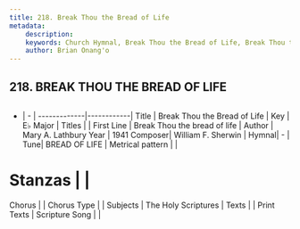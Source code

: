 ```yaml
---
title: 218. Break Thou the Bread of Life
metadata:
    description: 
    keywords: Church Hymnal, Break Thou the Bread of Life, Break Thou the bread of life, 
    author: Brian Onang'o
---
```



## 218. BREAK THOU THE BREAD OF LIFE

```txt

```

- |   -  |
-------------|------------|
Title | Break Thou the Bread of Life |
Key | E♭ Major |
Titles |  |
First Line | Break Thou the bread of life |
Author | Mary A. Lathbury
Year | 1941
Composer| William F. Sherwin |
Hymnal|  - |
Tune| BREAD OF LIFE |
Metrical pattern | |
# Stanzas |  |
Chorus |  |
Chorus Type |  |
Subjects | The Holy Scriptures |
Texts |  |
Print Texts | 
Scripture Song |  |
  
